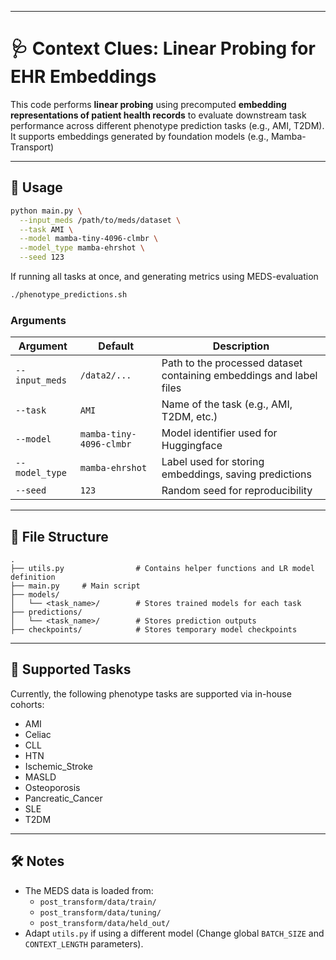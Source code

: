 
---

# 🩺 Context Clues: Linear Probing for EHR Embeddings

This code performs **linear probing** using precomputed **embedding representations of patient health records** to evaluate downstream task performance across different phenotype prediction tasks (e.g., AMI, T2DM). It supports embeddings generated by foundation models (e.g., Mamba-Transport)

---

## 🚀 Usage

```bash
python main.py \
  --input_meds /path/to/meds/dataset \
  --task AMI \
  --model mamba-tiny-4096-clmbr \
  --model_type mamba-ehrshot \
  --seed 123
```

If running all tasks at once, and generating metrics using MEDS-evaluation

```bash
./phenotype_predictions.sh
```

### Arguments

| Argument        | Default | Description                                                                 |
|-----------------|---------|-----------------------------------------------------------------------------|
| `--input_meds`  | `/data2/...` | Path to the processed dataset containing embeddings and label files         |
| `--task`        | `AMI`   | Name of the task (e.g., AMI, T2DM, etc.)                                    |
| `--model`       | `mamba-tiny-4096-clmbr` | Model identifier used for Huggingface                        |
| `--model_type`  | `mamba-ehrshot` | Label used for storing embeddings, saving predictions                 |
| `--seed`        | `123`   | Random seed for reproducibility                                              |

---

## 📁 File Structure

```
.
├── utils.py                # Contains helper functions and LR model definition
├── main.py     # Main script
├── models/
│   └── <task_name>/        # Stores trained models for each task
├── predictions/
│   └── <task_name>/        # Stores prediction outputs
├── checkpoints/            # Stores temporary model checkpoints
```

---

## 🧪 Supported Tasks

Currently, the following phenotype tasks are supported via in-house cohorts:

- AMI
- Celiac
- CLL
- HTN
- Ischemic_Stroke
- MASLD
- Osteoporosis
- Pancreatic_Cancer
- SLE
- T2DM

---

## 🛠️ Notes

- The MEDS data is loaded from:
  - `post_transform/data/train/`
  - `post_transform/data/tuning/`
  - `post_transform/data/held_out/`
- Adapt `utils.py` if using a different model (Change global `BATCH_SIZE` and `CONTEXT_LENGTH` parameters).
